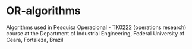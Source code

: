 # OR-algorithms
Algorithms used in Pesquisa Operacional - TK0222 (operations research) course at the Department of Industrial Engineering, Federal University of Ceará, Fortaleza, Brazil
